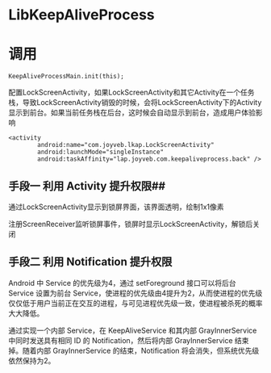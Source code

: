 # LibKeepAliveProcess


# 调用 #


    KeepAliveProcessMain.init(this);

配置LockScreenActivity，如果LockScreenActivity和其它Activity在一个任务栈，导致LockScreenActivity销毁的时候，会将LockScreenActivity下的Activity显示到前台。如果当前任务栈在后台，这时候会自动显示到前台，造成用户体验影响

    <activity
            android:name="com.joyveb.lkap.LockScreenActivity"
            android:launchMode="singleInstance"
            android:taskAffinity="lap.joyveb.com.keepaliveprocess.back" />


## 手段一 利用 Activity 提升权限##

通过LockScreenActivity显示到锁屏界面，该界面透明，绘制1x1像素

注册ScreenReceiver监听锁屏事件，锁屏时显示LockScreenActivity，解锁后关闭


## 手段二 利用 Notification 提升权限 ##

Android 中 Service 的优先级为4，通过 setForeground 接口可以将后台 Service 设置为前台 Service，使进程的优先级由4提升为2，从而使进程的优先级仅仅低于用户当前正在交互的进程，与可见进程优先级一致，使进程被杀死的概率大大降低。

通过实现一个内部 Service，在 KeepAliveService 和其内部 GrayInnerService 中同时发送具有相同 ID 的 Notification，然后将内部 GrayInnerService 结束掉。随着内部 GrayInnerService 的结束，Notification 将会消失，但系统优先级依然保持为2。